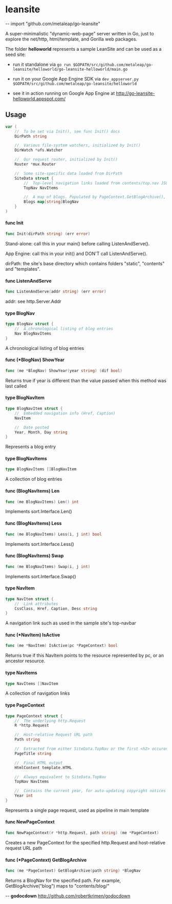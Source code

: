 # leansite
--
    import "github.com/metaleap/go-leansite"

A super-minimalistic "dynamic-web-page" server written in Go, just to explore
the net/http, html/template, and Gorilla web packages.

The folder **helloworld** represents a sample LeanSite and can be used as a seed
site:

- run it standalone via `go run
$GOPATH/src/github.com/metaleap/go-leansite/helloworld/go-leansite-helloworld/main.go`

- run it on your Google App Engine SDK via `dev_appserver.py
$GOPATH/src/github.com/metaleap/go-leansite/helloworld`

- see it in action running on Google App Engine at
http://go-leansite-helloworld.appspot.com/

## Usage

```go
var (
	//	To be set via Init(), see func Init() docs
	DirPath string

	//	Various file-system watchers, initialized by Init()
	DirWatch *ufs.Watcher

	//	Our request router, initialized by Init()
	Router *mux.Router

	//	Some site-specific data loaded from DirPath
	SiteData struct {
		//	Top-level navigation links loaded from contents/top.nav JSON file
		TopNav NavItems

		//	A map of blogs. Populated by PageContext.GetBlogArchive(), which is called from a template
		Blogs map[string]BlogNav
	}
)
```

#### func  Init

```go
func Init(dirPath string) (err error)
```
Stand-alone: call this in your main() before calling ListenAndServe().

App Engine: call this in your init() and DON'T call ListenAndServe().

dirPath: the site's base directory which contains folders "static", "contents"
and "templates".

#### func  ListenAndServe

```go
func ListenAndServe(addr string) (err error)
```
addr: see http.Server.Addr

#### type BlogNav

```go
type BlogNav struct {
	//	A chronological listing of blog entries
	Nav BlogNavItems
}
```

A chronological listing of blog entries

#### func (*BlogNav) ShowYear

```go
func (me *BlogNav) ShowYear(year string) (dif bool)
```
Returns true if year is different than the value passed when this method was
last called

#### type BlogNavItem

```go
type BlogNavItem struct {
	//	Embedded navigation info (Href, Caption)
	NavItem

	//	Date posted
	Year, Month, Day string
}
```

Represents a blog entry

#### type BlogNavItems

```go
type BlogNavItems []BlogNavItem
```

A collection of blog entries

#### func (BlogNavItems) Len

```go
func (me BlogNavItems) Len() int
```
Implements sort.Interface.Len()

#### func (BlogNavItems) Less

```go
func (me BlogNavItems) Less(i, j int) bool
```
Implements sort.Interface.Less()

#### func (BlogNavItems) Swap

```go
func (me BlogNavItems) Swap(i, j int)
```
Implements sort.Interface.Swap()

#### type NavItem

```go
type NavItem struct {
	//	Link attributes
	CssClass, Href, Caption, Desc string
}
```

A navigation link such as used in the sample site's top-navbar

#### func (*NavItem) IsActive

```go
func (me *NavItem) IsActive(pc *PageContext) bool
```
Returns true if this NavItem points to the resource represented by pc, or an
ancestor resource.

#### type NavItems

```go
type NavItems []NavItem
```

A collection of navigation links

#### type PageContext

```go
type PageContext struct {
	//	The underlying http.Request
	R *http.Request

	//	Host-relative Request URL path
	Path string

	//	Extracted from either SiteData.TopNav or the first <h2> occurence in the final HTML output
	PageTitle string

	//	Final HTML output
	HtmlContent template.HTML

	//	Always equivalent to SiteData.TopNav
	TopNav NavItems

	//	Contains the current year, for auto-updating copyright notices
	Year int
}
```

Represents a single page request, used as pipeline in main template

#### func  NewPageContext

```go
func NewPageContext(r *http.Request, path string) (me *PageContext)
```
Creates a new PageContext for the specified http.Request and host-relative
request URL path

#### func (*PageContext) GetBlogArchive

```go
func (me *PageContext) GetBlogArchive(path string) *BlogNav
```
Returns a BlogNav for the specified path. For example, GetBlogArchive("blog")
maps to "contents/blog/"

--
**godocdown** http://github.com/robertkrimen/godocdown
